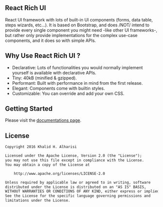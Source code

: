 ## React Rich UI

React UI framework with lots of built-in UI components (forms, data table, steps wizards, etc...).
It is based on Bootstrap, and does /NOT/ intend to provide every single component you might need -like other UI frameworks-,
but rather only provide implementations for the complex use-case components, and it does so with simple APIs.

## Why Use React Rich UI ?

- Declarative: Lots of functionalities you would normally implement yourself is available with declarative APIs.
- Tiny: 40kB (minified & gzipped).
- Performant: Built with performance in mind from the first release.
- Elegant: Components come with builtin styles.
- Customizable: You can override and add your own CSS.

## Getting Started

Please visit the [documentations page](/docs).

## License

```txt
Copyright 2016 Khalid H. Alharisi

Licensed under the Apache License, Version 2.0 (the "License");
you may not use this file except in compliance with the License.
You may obtain a copy of the License at

    http://www.apache.org/licenses/LICENSE-2.0

Unless required by applicable law or agreed to in writing, software
distributed under the License is distributed on an "AS IS" BASIS,
WITHOUT WARRANTIES OR CONDITIONS OF ANY KIND, either express or implied.
See the License for the specific language governing permissions and
limitations under the License.
```
